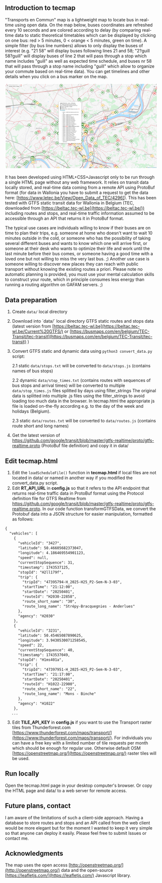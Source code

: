 ## Introduction to tecmap
"Transports en Commun" map is a lightweight map to locate bus in real-time using open data. On the map below, buses coordinates are refreshed every 10 seconds and are colored according to delay (by comparing real-time data to static theoretical timetables which can be displayed by clicking on one bus: red > 5 minutes, 0 < orange < 5 minutes, green on time). A simple filter (by bus line numbers) allows to only display the buses of interest (e.g. "21 58" will display buses following lines 21 and 58; "2?guill 58?guill" will display buses of line 2 that will pass through a stop which name includes "guill" as well as expected time schedule, and buses nr 58 that will pass through a stop name including "guill" which allow to organize your commute based on real-time data). You can get timelines and other details when you click on a bus marker on the map.

![tecmap](tecmap-liege.jpg?raw=true "Tecmap in Liège, Belgium")

It has been developed using HTML+CSS+Javascript only to be run through a single HTML page without any web framework. It relies on transit data locally stored, and real-time data coming from a remote API using ProtoBuf format (for data in Wallonia you have to submit a request to get the data here: [https://www.letec.be/View/Open_Data_of_TEC/4296]).
This has been tested with GTFS static transit data for Wallonia in Belgium (TEC, downloaded from [https://beltac.tec-wl.be](https://beltac.tec-wl.be/))
including routes and stops, and real-time traffic information assumed to be accessible through an API that returns it in ProtoBuf format.

The typical use cases are individuals willing to know if their buses are on time to plan their trips, e.g. someone at home who doesn't 
want to wait 10 minutes outside in the cold, or someone who has the possibility of taking several different buses and wants to know which one will arrive first,
or someone at their desk who wants to optimize their life and work until the last minute before their bus comes, or someone having a good time with a loved one 
but not willing to miss the very last bus. ;) Another use case is someone willing to discover new places they can reach with public transport without knowing the existing routes a priori.
Please note no automatic planning is provided, you must use your mental calculation skills to construct your route, which in principle consumes 
less energy than running a routing algorithm on GAFAM servers. ;)

## Data preparation
1. Create `data/` local directory
   
2. Download into ´data/` local directory GTFS static routes and stops data (latest version from [https://beltac.tec-wl.be](https://beltac.tec-wl.be/Current%20GTFS/) or [https://busmaps.com/en/belgium/TEC-Transit/tec-transit](https://busmaps.com/en/belgium/TEC-Transit/tec-transit) )
   
3. Convert GTFS static and dynamic data using `python3 convert_data.py` script:

    2.1 static `data/stops.txt` will be converted to `data/stops.js`  (contains names of bus stops)
   
    2.2 dynamic `data/stop_times.txt` (contains routes with sequences of bus stops and arrival times) will be converted to multiple `data/stop_times.js` files splitted by days using filter_strings 
   The original data is splitted into multiple .js files using the filter_strings to avoid loading too much data in the browser. In tecmap.html the appropriate js file is loaded on-the-fly according e.g. to the day of the week and holidays (Belgium).

    2.3 static `data/routes.txt` will be converted to `data/routes.js`  (contains route short and long names)

4. Get the latest version of https://github.com/google/transit/blob/master/gtfs-realtime/proto/gtfs-realtime.proto (ProtoBuf file definition) and copy it in data/


## Edit tecmap.html
1. Edit the `loadScheduleFile()` function in **tecmap.html** if local files are not located in data/ or named in another way if you modified the convert_data.py script.
3. Edit **RT_API_URL** in **config.js** so that it refers to the API endpoint that returns real-time traffic data in ProtoBuf format using the Protocol definition file for GTFS Realtime from https://github.com/google/transit/blob/master/gtfs-realtime/proto/gtfs-realtime.proto. In our code function transformGTFSData, we convert the Protobuf data into a JSON structure for easier manipulation, formatted as follows:

```
{
  "vehicles": [
    {
      "vehicleId": "3427",
      "latitude": 50.46605682373047,
      "longitude": 4.186469554901123,
      "speed": null,
      "currentStopSequence": 31,
      "timestamp": 1743537125,
      "stopId": "H2ll179f",
      "trip": {
        "tripId": "47395794-H_2025-H25_P2-Sem-N-3-03",
        "startTime": "21:12:00",
        "startDate": "20250401",
        "routeId": "H2030-22858",
        "route_short_name": "30",
        "route_long_name": "Strépy-Bracquegnies - Anderlues"
      },
      "agency": "H2030"
    },
    {
      "vehicleId": "3231",
      "latitude": 50.45465087890625,
      "longitude": 3.9430530071258545,
      "speed": 22,
      "currentStopSequence": 40,
      "timestamp": 1743537049,
      "stopId": "H1ms401a",
      "trip": {
        "tripId": "47397951-H_2025-H25_P2-Sem-N-3-03",
        "startTime": "21:17:00",
        "startDate": "20250401",
        "routeId": "H1022-22900",
        "route_short_name": "22",
        "route_long_name": "Mons - Binche"
      },
      "agency": "H1022"
    },
   ...
```


3. Edit **TILE_API_KEY** in **config.js** if you want to use the Transport raster tiles from Thunderforest.com [https://www.thunderforest.com/maps/transport/](https://www.thunderforest.com/maps/transport/). For individuals you can have a free key with a limited number of tile requests per month which should be enough for regular use. Otherwise default OSM [https://openstreetmap.org/](https://openstreetmap.org/) raster tiles will be used.

## Run locally
Open the tecmap.html page in your desktop computer's browser. Or copy the HTML page and data/ to a web server for remote access.

## Future plans, contact
I am aware of the limitations of such a client-side approach. 
Having a database to store routes and stops and an API called from the web client would be more elegant but for the moment I wanted to keep it very simple so that anyone can deploy it easily.
Please feel free to submit Issues or contact me.

## Acknowledgments
The map uses the open access [http://openstreetmap.org/](http://openstreetmap.org/) data and the open-source [https://leafletjs.com/](https://leafletjs.com/) Javascript library.






